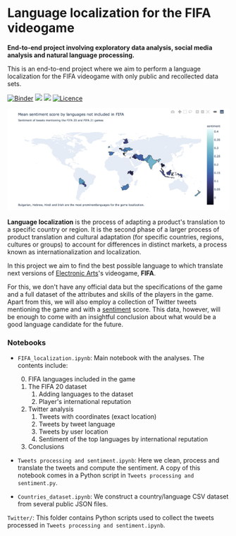 # Language localization for the FIFA videogame

__End-to-end project involving exploratory data analysis, social media analysis and natural language processing.__  

This is an end-to-end project where we aim to perform a language localization for the FIFA videogame with only public and recollected data sets. 


[![Binder](https://mybinder.org/badge_logo.svg)]()
![](https://img.shields.io/badge/End--to--end-project-important)
![](https://img.shields.io/badge/-Language%20localization-success)
[![Licence](https://img.shields.io/badge/Licence-MIT-red)](https://opensource.org/licenses/MIT)


![](Images/sample_image.jpg)


__Language localization__ is the process of adapting a product's translation to a specific country or region. It is the second phase of a larger process of product translation and cultural adaptation (for specific countries, regions, cultures or groups) to account for differences in distinct markets, a process known as internationalization and localization. 

In this project we aim to find the best possible language to which translate next versions of [Electronic Arts](https://www.ea.com)'s videogame, __FIFA__.

For this, we don't have any official data but the specifications of the game and a full dataset of the attributes and skills of the players in the game. Apart from this, we will also employ a collection of Twitter tweets mentioning the game and with a [sentiment](https://en.wikipedia.org/wiki/Sentiment_analysis) score. This data, however, will be enough to come with an insightful conclusion about what would be a good language candidate for the future.


### Notebooks

* `FIFA_localization.ipynb`: Main notebook with the analyses. The contents include:

    0. FIFA languages included in the game
    1. The FIFA 20 dataset
        1. Adding languages to the dataset
        2. Player's international reputation
    2. Twitter analysis
        1. Tweets with coordinates (exact location)
        2. Tweets by tweet language
        3. Tweets by user location
        4. Sentiment of the top languages by international reputation
    3. Conclusions


* `Tweets processing and sentiment.ipynb`: Here we clean, process and translate the tweets and compute the sentiment. A copy of this notebook comes in a Python script in `Tweets processing and sentiment.py`.


* `Countries_dataset.ipynb`: We construct a country/language CSV dataset from several public JSON files.

`Twitter/`: This folder contains Python scripts used to collect the tweets processed in `Tweets processing and sentiment.ipynb`.
